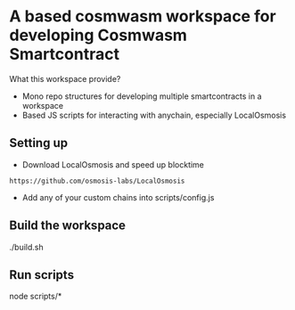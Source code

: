 # A based cosmwasm workspace for developing Cosmwasm Smartcontract 
What this workspace provide?
- Mono repo structures for developing multiple smartcontracts in a workspace 
- Based JS scripts for interacting with anychain, especially LocalOsmosis 

## Setting up 
- Download LocalOsmosis and speed up blocktime 
```
https://github.com/osmosis-labs/LocalOsmosis
``` 

- Add any of your custom chains into scripts/config.js 


## Build the workspace 
./build.sh


## Run scripts
node scripts/*